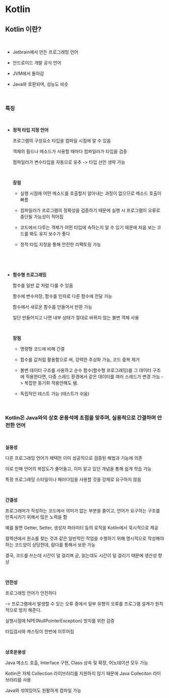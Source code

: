 # **Kotlin**

## **Kotlin 이란?**

<br>

- Jetbrain에서 만든 프로그래밍 언어

- 안드로이드 개발 공식 언어

- JVM에서 돌아감

- Java와 호환되며, 성능도 비슷

<br>

### **특징**

<br>

- **정적 타입 지정 언어**

    프로그램의 구성요소 타입을 컴파일 시점에 알 수 있음

    객체의 필드나 메소드가 사용할 때마다 컴파일러가 타입을 검증

    컴파일러가 변수타입을 자동으로 유추 -> 타입 선언 생략 가능

    
    <br>

    **장점**

    - 실행 시점에 어떤 메소드를 호출할지 알아내는 과정이 없으므로 메소드 호출이 빠름

    - 컴파일러가 프로그램의 정확성을 검증하기 때문에 실행 시 프로그램이 오류로 중단될 가능성이 적어짐

    - 코드에서 다루는 객체가 어떤 타입에 속하는지 알 수 있기 때문에 처음 보는 코드를 봐도 유지 보수가 좋다

    - 정적 타입 지정을 통해 안전한 리팩토링 가능

    <br>

<br>

- **함수형 프로그래밍**

    함수를 일반 값 처럼 다룰 수 있음

    함수에 변수저장, 함수를 인자로 다른 함수에 전달 가능

    함수에서 새로운 함수를 만들어서 반환 가능

    일단 만들어지고 나면 내부 상태가 절대로 바뀌지 않는 불변 객체 사용

    <br>

    **장점**

    - 명령형 코드에 비해 간결

    - 함수를 값처럼 활용함으로 써, 강력한 추상화 가능, 코드 중복 제거

    - 불변 데이터 구조를 사용하고 순수 함수(함수형 프로그래밍)를 그 데이터 구조에 적용한다면, 다중 스레드 환경에서 같은 데이터를 여러 스레드가 변경 가능 -> 복잡한 동기화 적용안해도 됌.

    - 독립적인 테스트 가능 (테스트가 쉬움)

<br>

### **Kotlin은 Java와의 상호 운용석에 초점을 맞추며, 실용적으로 간결하며 안전한 언어**

<br>

**실용성**

다른 프로그래밍 언어가 채택한 이미 성공적으로 검증된 해법과 기능에 의존

이로 인해 언어의 복잡도가 줄어들고, 이미 알고 있던 개념을 통해 쉽게 학습 가능

특정 프로그래밍 스타일이나 패러다임을 사용할 것을 강제로 요구하지 않음

<br>

**간결성**

프로그래머가 작성하는 코드에서 의미가 없는 부분을 줄이고, 언어가 요구하는 구조를 만족시키기 위해서 많은 노력을 함

예를 들면 Getter, Setter, 생성자 파라미터 등의 로직을 Kotlin에서 묵시적으로 제공

컬렉션에서 원소를 찾는 것과 같은 일반적인 작업을 수행하기 위해 명시적으로 작성해야하는 코드양이 상당한데, 람다를 통해서 보완 가능

결국, 코드를 쓰는데 시간이 덜 걸리며 곧, 읽는데도 시간이 덜 걸리기 때문에 생산성 향상

<br>

**안전성**

프로그래밍 언어가 안전하다
    
-> 프로그램에서 발생할 수 있는 오류 중에서 일부 유형의 오류를 프로그램 설계가 원칙적으로 방지 해준다.

실행시점에 NPE(NullPointerException) 방지를 위한 검증

타입검사와 캐스팅이 한번에 이루어짐

<br>

**상호운용성**

Java 메소드 호출, Interface 구현, Class 상속 및 확장, 어노테이션 모두 가능

Kotlin은 자체 Collection 라이브러리를 지원하지 않기 때문에 Java Colleciton 라이브러리를 사용

Java와 섞여있어도 원활하게 컴파일 가능
